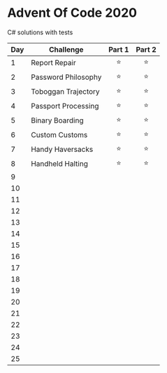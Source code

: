 # Advent Of Code 2020
C# solutions with tests

| Day |    Challenge         | Part 1 | Part 2 |
| --- |   -------------      | :---: | :---: |
| 1   | Report Repair        |   ⭐   |  ⭐  |
| 2   | Password Philosophy  |   ⭐   |  ⭐  |
| 3   | Toboggan Trajectory  |   ⭐   |  ⭐  |
| 4   | Passport Processing  |   ⭐   |  ⭐  |
| 5   | Binary Boarding      |   ⭐   |  ⭐  |
| 6   | Custom Customs       |   ⭐   |  ⭐  |
| 7   | Handy Haversacks     |   ⭐   |  ⭐  |
| 8   | Handheld Halting     |   ⭐   |  ⭐  |
| 9   |                      |         |      |
| 10  |                      |         |      |
| 11  |                      |         |      |
| 12  |                      |         |      |
| 13  |                      |         |      |
| 14  |                      |         |      |
| 15  |                      |         |      |
| 16  |                      |         |      |
| 17  |                      |         |      |
| 18  |                      |         |      |
| 19  |                      |         |      |
| 20  |                      |         |      |
| 21  |                      |         |      |
| 22  |                      |         |      |
| 23  |                      |         |      |
| 24  |                      |         |      |
| 25  |                      |         |      |
